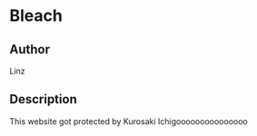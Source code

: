 # Bleach

## Author
Linz

## Description
This website got protected by Kurosaki Ichigooooooooooooooo